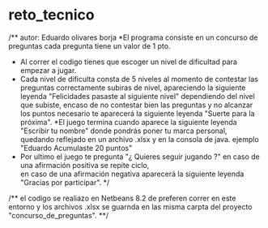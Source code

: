 # reto_tecnico
/** autor: Eduardo olivares borja
 *El programa consiste en un concurso de preguntas cada pregunta tiene un valor de 1 pto.  
 * Al correr el codigo tienes que escoger un nivel de dificultad para empezar a jugar.   
 * Cada nivel de dificulta consta de 5 niveles al momento de contestar las preguntas correctamente subiras de nivel,
 apareciendo la siguiente leyenda "Felicidades pasaste al siguiente nivel" dependiendo del nivel que subiste, 
 encaso de no contestar bien las preguntas y no alcanzar los puntos necesario te aparecerá la siguiente leyenda "Suerte para la próxima". 
 *El juego termina cuando aparece la siguiente leyenda "Escribir tu nombre" donde pondrás poner tu marca personal,  
 quedando reflejado en un archivo .xlsx  y en la consola de java. ejemplo "Eduardo  Acumulaste 20 puntos"  
 * Por ultimo el juego te pregunta "¿ Quieres seguir jugando ?" en caso de una afirmación positiva se repite ciclo,  
 en  caso de una afirmación negativa aparecerá la siguiente leyenda "Gracias por participar". */
 
 /**
 el codigo se realiazo en Netbeans 8.2
 de preferen  correr en este entorno y los archivos .xlsx se guarnda en las misma carpta del proyecto "concurso_de_preguntas".
 **/
 
 
